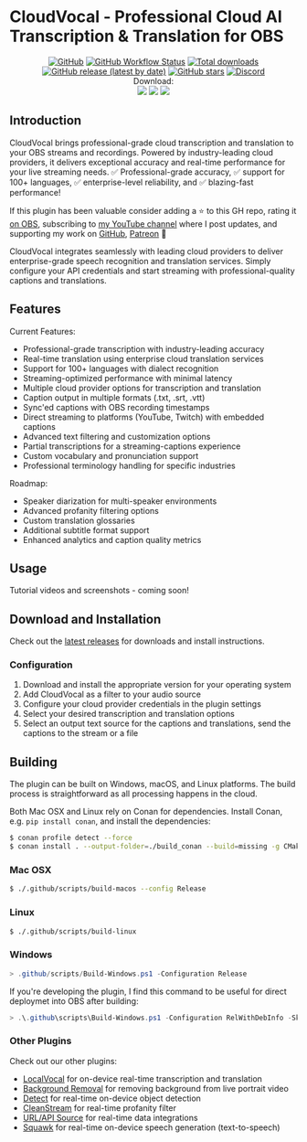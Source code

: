 # CloudVocal - Professional Cloud AI Transcription & Translation for OBS

<div align="center">

[![GitHub](https://img.shields.io/github/license/locaal-ai/obs-cloudvocal)](https://github.com/locaal-ai/obs-cloudvocal/blob/main/LICENSE)
[![GitHub Workflow Status](https://img.shields.io/github/actions/workflow/status/locaal-ai/obs-cloudvocal/push.yaml)](https://github.com/locaal-ai/obs-cloudvocal/actions/workflows/push.yaml)
[![Total downloads](https://img.shields.io/github/downloads/locaal-ai/obs-cloudvocal/total)](https://github.com/locaal-ai/obs-cloudvocal/releases)
[![GitHub release (latest by date)](https://img.shields.io/github/v/release/locaal-ai/obs-cloudvocal)](https://github.com/locaal-ai/obs-cloudvocal/releases)
[![GitHub stars](https://badgen.net/github/stars/locaal-ai/obs-cloudvocal)](https://GitHub.com/locaal-ai/obs-cloudvocal/stargazers/)
[![Discord](https://img.shields.io/discord/1200229425141252116)](https://discord.gg/KbjGU2vvUz)
<br/>
Download:</br>
<a href="https://github.com/locaal-ai/obs-cloudvocal/releases/latest/download/obs-cloudvocal-windows-x64-Installer.exe"><img src="https://img.shields.io/badge/Windows-0078D6?style=for-the-badge&logo=windows&logoColor=white" /></a>
<a href="https://github.com/locaal-ai/obs-cloudvocal/releases/latest/download/obs-cloudvocal-macos-x86_64.pkg"><img src="https://img.shields.io/badge/mac-000000?style=for-the-badge" /></a>
<a href="https://github.com/locaal-ai/obs-cloudvocal/releases/latest/download/obs-cloudvocal-x86_64-linux-gnu.deb"><img src="https://img.shields.io/badge/Linux-FCC624?style=for-the-badge&logo=linux&logoColor=black"/></a>
</div>

## Introduction

CloudVocal brings professional-grade cloud transcription and translation to your OBS streams and recordings. Powered by industry-leading cloud providers, it delivers exceptional accuracy and real-time performance for your live streaming needs. ✅ Professional-grade accuracy, ✅ support for 100+ languages, ✅ enterprise-level reliability, and ✅ blazing-fast performance!

If this plugin has been valuable consider adding a ⭐ to this GH repo, rating it [on OBS](https://obsproject.com/forum/resources/authors/royshilkrot.319842/), subscribing to [my YouTube channel](https://www.youtube.com/@royshilk) where I post updates, and supporting my work on [GitHub](https://github.com/sponsors/royshil), [Patreon](https://www.patreon.com/RoyShilkrot) 🙏

CloudVocal integrates seamlessly with leading cloud providers to deliver enterprise-grade speech recognition and translation services. Simply configure your API credentials and start streaming with professional-quality captions and translations.

## Features

Current Features:
- Professional-grade transcription with industry-leading accuracy
- Real-time translation using enterprise cloud translation services
- Support for 100+ languages with dialect recognition
- Streaming-optimized performance with minimal latency
- Multiple cloud provider options for transcription and translation
- Caption output in multiple formats (.txt, .srt, .vtt)
- Sync'ed captions with OBS recording timestamps
- Direct streaming to platforms (YouTube, Twitch) with embedded captions
- Advanced text filtering and customization options
- Partial transcriptions for a streaming-captions experience
- Custom vocabulary and pronunciation support
- Professional terminology handling for specific industries

Roadmap:
- Speaker diarization for multi-speaker environments
- Advanced profanity filtering options
- Custom translation glossaries
- Additional subtitle format support
- Enhanced analytics and caption quality metrics

## Usage

Tutorial videos and screenshots - coming soon!

## Download and Installation

Check out the [latest releases](https://github.com/locaal-ai/obs-cloudvocal/releases) for downloads and install instructions.

### Configuration

1. Download and install the appropriate version for your operating system
1. Add CloudVocal as a filter to your audio source
1. Configure your cloud provider credentials in the plugin settings
1. Select your desired transcription and translation options
1. Select an output text source for the captions and translations, send the captions to the stream or a file

## Building

The plugin can be built on Windows, macOS, and Linux platforms. The build process is straightforward as all processing happens in the cloud.

Both Mac OSX and Linux rely on Conan for dependencies. Install Conan, e.g. `pip install conan`, and install the dependencies:
```sh
$ conan profile detect --force
$ conan install . --output-folder=./build_conan --build=missing -g CMakeDeps
```

### Mac OSX

```sh
$ ./.github/scripts/build-macos --config Release
```

### Linux

```sh
$ ./.github/scripts/build-linux
```

### Windows

```powershell
> .github/scripts/Build-Windows.ps1 -Configuration Release
```

If you're developing the plugin, I find this command to be useful for direct deploymet into OBS after building:

```powershell
> .\.github\scripts\Build-Windows.ps1 -Configuration RelWithDebInfo -SkipDeps && Copy-Item -Force -Recurse .\release\RelWithDebInfo\* "C:\Program Files\obs-studio\"
```

### Other Plugins 

Check out our other plugins:
- [LocalVocal](https://github.com/locaal-ai/obs-localvocal) for on-device real-time transcription and translation
- [Background Removal](https://github.com/locaal-ai/obs-backgroundremoval) for removing background from live portrait video
- [Detect](https://github.com/locaal-ai/obs-detect) for real-time on-device object detection
- [CleanStream](https://github.com/locaal-ai/obs-cleanstream) for real-time profanity filter
- [URL/API Source](https://github.com/locaal-ai/obs-urlsource) for real-time data integrations
- [Squawk](https://github.com/locaal-ai/obs-squawk) for real-time on-device speech generation (text-to-speech)
